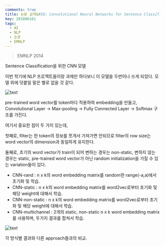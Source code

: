 ```yaml
---
comments: true
title: 논문 요약&#58; Convolutional Neural Networks for Sentence Classification
key: 201806161
tags:
  - AI
  - NLP
  - 논문
  - EMNLP
---
```


> EMNLP 2014

Sentence Classification을 위한 CNN 모델

<!--more-->

이번 학기에 NLP 프로젝트들이랑 과제만 하다보니 이 모델을 두번이나 쓰게 되었다.
모델 외에 덧붙일 말은 별로 없을 것 같다.

![text](https://raw.githubusercontent.com/q0115643/my_blog/master/assets/images/paper-summary/YKim-EMNLP2014/model.png)

pre-trained word vector를 token마다 적용하여 embedding을 만들고, Convolutional Layer -> Max-pooling -> Fully Connected Layer -> Softmax 구조를 가진다.

여기서 중요한 점이 두 가지 있는데,

첫째로, filter는 한 token의 정보를 쪼개서 가져가면 안되므로 filter의 row size는 word vector의 dimension과 동일하게 유지한다.

둘째로, 초기의 word vector가 train이 되어 변하는 경우는 non-static, 변하지 않는 경우는 static, pre-trained word vector가 아닌 random initialization을 가질 수 있는 variation들이 있다.

- CNN-rand : n x k의 word embedding matrix를 random한 range(-a,a)에서 초기화 및 학습.
- CNN-static : n x k의 word embedding matrix를 word2vec로부터 초기화 및 해당 weight에 대해서 학습.
- CNN-non-static : n x k의 word embedding matrix를 word2vec로부터 초기화 및 해당 weight에 대해서 학습.
- CNN-multichannel : 2개의 static, non-static n x k word embedding matrix를 사용하며, 두가지 결과를 합쳐서 학습. 

![text](https://raw.githubusercontent.com/q0115643/my_blog/master/assets/images/paper-summary/YKim-EMNLP2014/result.png)

각 방식별 결과와 다른 approach들과의 비교.















